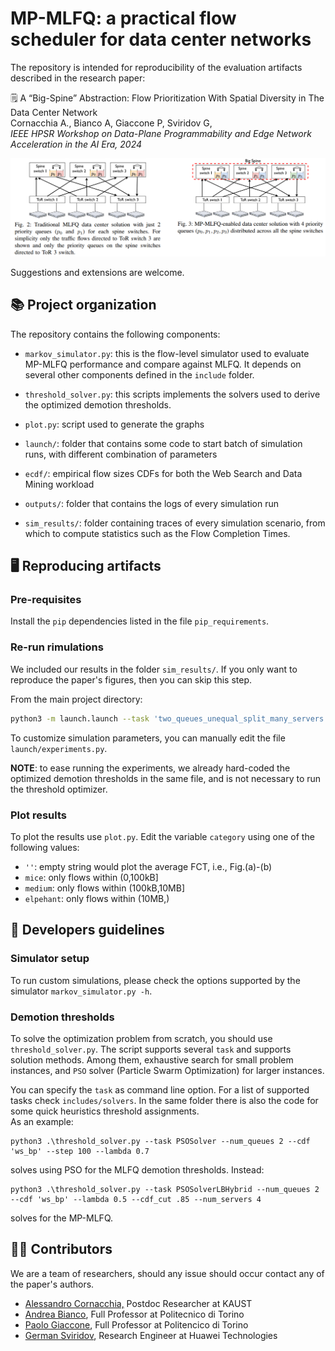 # MP-MLFQ: a practical flow scheduler for data center networks

The repository is intended for reproducibility of the evaluation artifacts described in the research paper:

:spiral_notepad: A “Big-Spine” Abstraction: Flow Prioritization
With Spatial Diversity in The Data Center Network  
Cornacchia A., Bianco A, Giaccone P, Sviridov G,  
*IEEE HPSR Workshop on Data-Plane Programmability and Edge Network
Acceleration in the AI Era, 2024*


<div align="center">
<img src="./overview.png" alt="drawing" width="800"/>
</div>
<p></p>

Suggestions and extensions are welcome.

## :books: Project organization
The repository contains the following components:

- `markov_simulator.py`: this is the flow-level simulator used to evaluate MP-MLFQ performance and compare against MLFQ. It depends on several other components defined in the `include` folder.

- `threshold_solver.py`: this scripts implements the solvers used to derive the optimized demotion thresholds. 

- `plot.py`: script used to generate the graphs

- `launch/`: folder that contains some code to start batch of simulation runs, with different combination of parameters

- `ecdf/`: empirical flow sizes CDFs for both the Web Search and Data Mining workload

- `outputs/`: folder that contains the logs of every simulation run

- `sim_results/`: folder containing traces of every simulation scenario, from which to compute statistics such as the Flow Completion Times.

## :desktop_computer: Reproducing artifacts
### Pre-requisites
Install the `pip` dependencies listed in the file `pip_requirements`. 

### Re-run rimulations
We included our results in the folder `sim_results/`. If you only want to reproduce the paper's figures, then you can skip this step. 

From the main project directory:

```bash
python3 -m launch.launch --task 'two_queues_unequal_split_many_servers'
```

To customize simulation parameters, you can manually edit the file `launch/experiments.py`.

**NOTE**: to ease running the experiments, we already hard-coded the optimized demotion thresholds in the same file, and is not necessary to run the threshold optimizer.


### Plot results
To plot the results use `plot.py`. Edit the variable `category` using one of the following values:

* `''`: empty string would plot the average FCT, i.e., Fig.(a)-(b)
* `mice`: only flows within (0,100kB]
* `medium`: only flows within (100kB,10MB]
* `elpehant`: only flows within (10MB,)


## :rocket: Developers guidelines

### Simulator setup
To run custom simulations, please check the options supported by the simulator `markov_simulator.py -h`. 

### Demotion thresholds
To solve the optimization problem from scratch, you should use `threshold_solver.py`. The script supports several `task` and supports solution methods. Among them, exhaustive search for small problem instances, and `PSO` solver (Particle Swarm Optimization) for larger instances.

You can specify the `task` as command line option. For a list of supported tasks check `includes/solvers`. In the same folder there is also the code for some quick heuristics threshold assignments.  
As an example:
```
python3 .\threshold_solver.py --task PSOSolver --num_queues 2 --cdf 'ws_bp' --step 100 --lambda 0.7
```

solves using PSO for the MLFQ demotion thresholds. Instead:

```
python3 .\threshold_solver.py --task PSOSolverLBHybrid --num_queues 2 --cdf 'ws_bp' --lambda 0.5 --cdf_cut .85 --num_servers 4
```

solves for the MP-MLFQ.


## :man_scientist: Contributors

We are a team of researchers, should any issue should occur contact any of the paper's authors.

* [Alessandro Cornacchia,](https://www.polito.it/en/staff?p=alessandro.cornacchia) Postdoc Researcher at KAUST
* [Andrea Bianco](https://www.polito.it/personale?p=andrea.bianco), Full Professor at Politecnico di Torino
* [Paolo Giaccone](https://www.polito.it/personale?p=paolo.giaccone), Full Professor at Politencico di Torino
* [German Sviridov](https://www.linkedin.com/in/german-sviridov/?originalSubdomain=de), Research Engineer at Huawei Technologies

